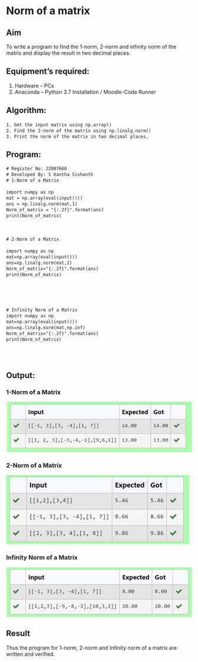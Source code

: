 # Norm of a matrix
## Aim
To write a program to find the 1-norm, 2-norm and infinity norm of the matrix and display the result in two decimal places.
## Equipment’s required:
1.	Hardware – PCs
2.	Anaconda – Python 3.7 Installation / Moodle-Code Runner
## Algorithm:
	1. Get the input matrix using np.array()   
    2. Find the 2-norm of the matrix using np.linalg.norm()
	3. Print the norm of the matrix in two decimal places.
## Program:
```
# Register No: 22007660
# Developed By: S Kantha Sishanth
# 1-Norm of a Matrix

import numpy as np
mat = np.array(eval(input()))
ans = np.linalg.norm(mat,1)
Norm_of_matrix = "{:.2f}".format(ans)
print(Norm_of_matrix)



# 2-Norm of a Matrix

import numpy as np
mat=np.array(eval(input()))
ans=np.linalg.norm(mat,2)
Norm_of_matrix="{:.2f}".format(ans)
print(Norm_of_matrix)





# Infinity Norm of a Matrix
import numpy as np
mat=np.array(eval(input()))
ans=np.linalg.norm(mat,np.inf)
Norm_of_matrix="{:.2f}".format(ans)
print(Norm_of_matrix)




```
## Output:
### 1-Norm of a Matrix
!['1-Norm'](https://github.com/Skanthasishanth/Norm-of-a-matrix/blob/main/imgone.png)

### 2-Norm of a Matrix
!['2-Norm'](https://github.com/Skanthasishanth/Norm-of-a-matrix/blob/main/imgtwo.png)

### Infinity Norm of a Matrix
!['Infinity-Norm'](https://github.com/Skanthasishanth/Norm-of-a-matrix/blob/main/imgthree.png)

## Result
Thus the program for 1-norm, 2-norm and Infinity norm of a matrix are written and verified.
